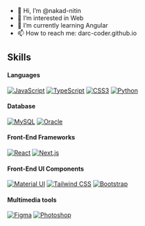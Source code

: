 - 👋 Hi, I’m @nakad-nitin
- 👀 I’m interested in Web
- 🌱 I’m currently learning Angular
- 📫 How to reach me: <a href="https://darc-coder.github.io" style="text-decoration: none;">darc-coder.github.io</a>

<!-- ## About Me
- Location: Gurgaon, India
- Industry Experience: 4+ years
- Education: Bachelor of Technology in Computer Science
- University: National Institute of Technology, Rourkela -->

## Skills

#### Languages
[![JavaScript](https://img.shields.io/badge/JavaScript-F0DB4F?style=for-the-badge&logo=javascript&logoColor=323330)](https://github.com/nakad-nitin)
[![TypeScript](https://img.shields.io/badge/TypeScript-007ACC?style=for-the-badge&logo=typescript&logoColor=white)](https://github.com/nakad-nitin)
[![CSS3](https://img.shields.io/badge/CSS-F0DB4F?style=for-the-badge&logo=CSS3&logoColor=ebebeb&color=2965f1)](https://github.com/nakad-nitin)
[![Python](https://img.shields.io/badge/Python-F0DB4F?style=for-the-badge&logo=Python&logoColor=ffde57&color=4584b6)](https://github.com/nakad-nitin)

#### Database
[![MySQL](https://img.shields.io/badge/MySQL-3E6E93?style=for-the-badge&logo=mysql&logoColor=white)](https://github.com/nakad-nitin)
[![Oracle](https://img.shields.io/badge/ORACLE-F0DB4F?style=for-the-badge&logo=oracle&logoColor=000000&color=f80000)](https://github.com/nakad-nitin)

#### Front-End Frameworks
[![React](https://img.shields.io/badge/-ReactJs-61DAFB?logo=react&logoColor=white&style=for-the-badge)](https://github.com/nakad-nitin)
[![Next.js](https://img.shields.io/badge/next.js-000000?style=for-the-badge&logo=nextdotjs&logoColor=white)](https://github.com/nakad-nitin)

#### Front-End UI Components
[![Material UI](https://img.shields.io/badge/Material%20UI-007FFF?style=for-the-badge&logo=mui&logoColor=white)](https://github.com/nakad-nitin)
[![Tailwind CSS](https://img.shields.io/badge/Tailwind_CSS-38B2AC?style=for-the-badge&logo=tailwind-css&logoColor=white)](https://github.com/nakad-nitin)
[![Bootstrap](https://img.shields.io/badge/Bootstrap-563D7C?style=for-the-badge&logo=bootstrap&logoColor=white)](https://github.com/nakad-nitin)

#### Multimedia tools
[![Figma](https://img.shields.io/badge/Figma-F24E1E?style=for-the-badge&logo=figma&logoColor=white)](https://github.com/nakad-nitin)
[![Photoshop](https://img.shields.io/badge/Adobe%20Photoshop-31A8FF?style=for-the-badge&logo=Adobe%20Photoshop&logoColor=black)](https://github.com/nakad-nitin)

<!---
nakad-nitin/nakad-nitin is a ✨ special ✨ repository because its `README.md` (this file) appears on your GitHub profile.
You can click the Preview link to take a look at your changes.
--->
